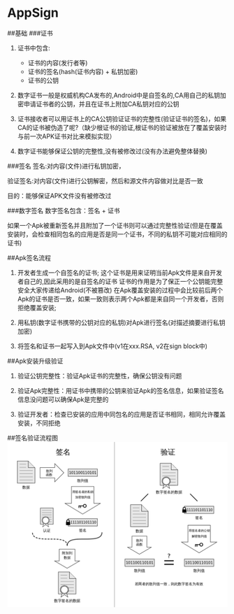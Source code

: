 # AppSign
##基础
###证书
1. 证书中包含:
    * 证书的内容(发行者等)
    * 证书的签名(hash(证书内容) + 私钥加密)
    * 证书的公钥

2. 数字证书一般是权威机构CA发布的,Android中是自签名的,CA用自己的私钥加密申请证书者的公钥，并且在证书上附加CA私钥对应的公钥
3. 证书接收者可以用证书上的CA公钥验证证书的完整性(验证证书的签名)，如果CA的证书被伪造了呢?（缺少根证书的验证,根证书的验证被放在了覆盖安装时与前一次APK证书对比来模拟实现）
4. 数字证书能够保证公钥的完整性,没有被修改过(没有办法避免整体替换)


###签名
签名:对内容(文件)进行私钥加密，

验证签名:对内容(文件)进行公钥解密，然后和源文件内容做对比是否一致

目的：能够保证APK文件没有被修改过

###数字签名
数字签名包含：签名 + 证书

如果一个Apk被重新签名并且附加了一个证书则可以通过完整性验证(但是在覆盖安装时，会检查相同包名的应用是否是同一个证书，不同的私钥不可能对应相同的证书)

##Apk签名流程
1. 开发者生成一个自签名的证书;
这个证书是用来证明当前Apk文件是来自开发者自己的,因此采用的是自签名的证书
证书的作用是为了保正一个公钥能完整安全大家传递给Android(不被篡改)
在Apk覆盖安装的过程中会比较前后两个Apk的证书是否一致，如果一致则表示两个Apk都是来自同一个开发者，否则拒绝覆盖安装;

2. 用私钥(数字证书携带的公钥对应的私钥)对Apk进行签名(对描述摘要进行私钥加密)

3. 将签名和证书一起写入到Apk文件中(v1在xxx.RSA, v2在sign block中)

##Apk安装升级验证
1. 验证公钥完整性：验证Apk证书的完整性，确保公钥没有问题

2. 验证Apk完整性：用证书中携带的公钥来验证Apk的签名信息，如果验证签名信息没问题可以确保Apk是完整的

3. 验证开发者：检查已安装的应用中同包名的应用是否证书相同，相同允许覆盖安装，不同拒绝

##签名验证流程图
![名验证流程图](./sign.png)